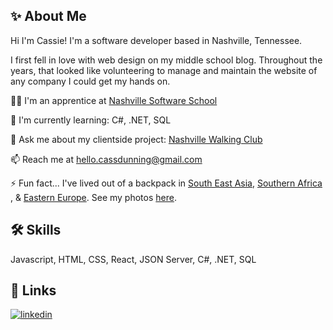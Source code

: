 ## ✨ About Me
Hi I'm Cassie! I'm a software developer based in Nashville, Tennessee.

I first fell in love with web design on my middle school blog. Throughout the years, that looked like volunteering to manage and maintain the website of any company I could get my hands on. 



👩‍💻 I'm an apprentice at [Nashville Software School](https://nashvillesoftwareschool.com/)

🧠 I'm currently learning: C#, .NET, SQL

💬 Ask me about my clientside project: [Nashville Walking Club](https://github.com/cassandradunning/nashville-walking-club) 

📫 Reach me at hello.cassdunning@gmail.com

⚡️ Fun fact... I've lived out of a backpack in [South East Asia](https://www.cassandra-dunning.com/blog/tag/Asia), [Southern Africa](https://www.cassandra-dunning.com/blog?offset=1539550440808&tag=Zambia)
, & [Eastern Europe](https://www.cassandra-dunning.com/blog/tag/Bosnia). See my photos [here](https://www.cassandra-dunning.com/).



## 🛠 Skills
Javascript, HTML, CSS, React, JSON Server, C#, .NET, SQL


## 🔗 Links

[![linkedin](https://img.shields.io/badge/linkedin-0A66C2?style=for-the-badge&logo=linkedin&logoColor=white)](https://www.linkedin.com/in/cassandradunning/)


